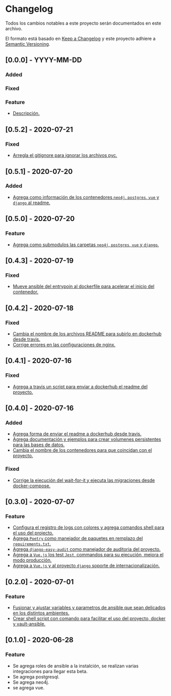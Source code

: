 # Changelog
Todos los cambios notables a este proyecto serán documentados en este archivo.

El formato está basado en [Keep a Changelog](http://keepachangelog.com/en/1.0.0/)
y este proyecto adhiere a [Semantic Versioning](http://semver.org/spec/v2.0.0.html).

## [0.0.0] - YYYY-MM-DD
### Added
### Fixed
### Feature
- [Descripción.](https://github.com/saengate/djfullapp/pull/#)

## [0.5.2] - 2020-07-21
### Fixed
- [Arregla el gitignore para ignorar los archivos pyc.](https://github.com/saengate/djfullapp/pull/34)

## [0.5.1] - 2020-07-20
### Added
- [Agrega como información de los contenedores `neo4j`, `postgres`, `vue` y `django` al readme.](https://github.com/saengate/djfullapp/pull/33)

## [0.5.0] - 2020-07-20
### Feature
- [Agrega como submodulos las carpetas `neo4j`, `postgres`, `vue` y `django`.](https://github.com/saengate/djfullapp/pull/31)

## [0.4.3] - 2020-07-19
### Fixed
- [Mueve ansible del entrypoin al dockerfile para acelerar el inicio del contenedor.](https://github.com/saengate/djfullapp/pull/30)

## [0.4.2] - 2020-07-18
### Fixed
- [Cambia el nombre de los archivos README para subirlo en dockerhub desde travis.](https://github.com/saengate/djfullapp/pull/28)
- [Corrige errores en las configuraciones de nginx.](https://github.com/saengate/djfullapp/pull/28)

## [0.4.1] - 2020-07-16
### Fixed
- [Agrega a travis un script para enviar a dockerhub el readme del proyecto.](https://github.com/saengate/djfullapp/pull/27)

## [0.4.0] - 2020-07-16
### Added
- [Agrega forma de enviar el readme a dockerhub desde travis.](https://github.com/saengate/djfullapp/pull/24)
- [Agrega documentación y ejemplos para crear volumenes persistentes para las bases de datos.](https://github.com/saengate/djfullapp/pull/24)
- [Cambia el nombre de los contenedores para que coincidan con el proyecto.](https://github.com/saengate/djfullapp/pull/24)
### Fixed
- [Corrige la ejecución del wait-for-it y ejecuta las migraciones desde docker-compose.](https://github.com/saengate/djfullapp/pull/24)

## [0.3.0] - 2020-07-07
### Feature
- [Configura el registro de logs con colores y agrega comandos shell para el uso del projecto.](https://github.com/saengate/djfullapp/pull/17)
- [Agrega `Poetry` como manejador de paquetes en remplazo del `requirements.txt`.](https://github.com/saengate/djfullapp/pull/18)
- [Agrega `django-easy-audit` como manejador de auditoria del proyecto.](https://github.com/saengate/djfullapp/pull/19)
- [Agrega a `Vue.js` los test `Jest`, commandos para su ejecución, mejora el modo producción.](https://github.com/saengate/djfullapp/pull/20)
- [Agrega a `Vue.js` y al proyecto `django` soporte de internacionalización.](https://github.com/saengate/djfullapp/pull/21)

## [0.2.0] - 2020-07-01
### Feature
- [Fusionar y ajustar variables y parametros de ansible que sean delicados en los distintos ambientes.](https://github.com/saengate/djfullapp/pull/14)
- [Crear shell script con comando para facilitar el uso del proyecto, docker y vault-ansible.](https://github.com/saengate/djfullapp/pull/15)

## [0.1.0] - 2020-06-28
### Feature
- Se agrega roles de ansible a la instalción, se realizan varias integraciones para llegar esta beta.
- Se agrega postgresql.
- Se agrega neo4j.
- se agrega vue.